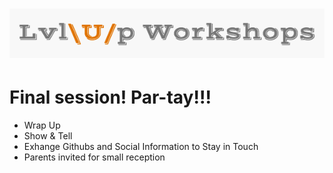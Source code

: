 ![logo](https://github.com/AlliVaughn/lvlup_curriculum/raw/master/images/logo.png)
=================================


# Final session! Par-tay!!! 
* Wrap Up
* Show & Tell
* Exhange Githubs and Social Information to Stay in Touch
* Parents invited for small reception
